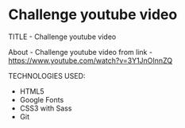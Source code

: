 # Challenge youtube video

TITLE - Challenge youtube video

About - Challenge youtube video from
link - https://www.youtube.com/watch?v=3Y1JnOInnZQ

TECHNOLOGIES USED:

- HTML5
- Google Fonts
- CSS3 with Sass
- Git
